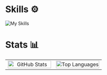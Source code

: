 # Skills ⚙️
![My Skills](https://go-skill-icons.vercel.app/api/icons?i=html,css,js,ts,react,nextjs,tailwindcss,express,hono,prisma&theme=dark)

# Stats 📊
<table style="width: 100%; table-layout: fixed">
    <tr>
        <td style="width: 50%; text-align: center; border: none">
            <picture>
                <source
                    srcset="https://github-readme-stats.vercel.app/api?username=eugsh1&show_icons=true&theme=dark&include_all_commits=true&rank_icon=github&hide_border=true&bg_color=00000000"
                    media="(prefers-color-scheme: dark)"
                />
                <source
                    srcset="https://github-readme-stats.vercel.app/api?username=eugsh1&show_icons=true&theme=light&include_all_commits=true&rank_icon=github&hide_border=true&bg_color=00000000"
                    media="(prefers-color-scheme: light), (prefers-color-scheme: no-preference)"
                />
                <img
                    src="https://github-readme-stats.vercel.app/api?username=eugsh1&show_icons=true&theme=dark&include_all_commits=true&rank_icon=github&hide_border=true&bg_color=00000000"
                    alt="GitHub Stats"
                    style="width: 100%; border: none"
                />
            </picture>
        </td>
        <td style="width: 50%; text-align: center; border: none">
            <picture>
                <source
                    srcset="https://github-readme-stats.vercel.app/api/top-langs/?username=eugsh1&layout=compact&theme=dark&hide_border=true&bg_color=00000000"
                    media="(prefers-color-scheme: dark)"
                />
                <source
                    srcset="https://github-readme-stats.vercel.app/api/top-langs/?username=eugsh1&layout=compact&theme=light&hide_border=true&bg_color=00000000"
                    media="(prefers-color-scheme: light), (prefers-color-scheme: no-preference)"
                />
                <img
                    src="https://github-readme-stats.vercel.app/api/top-langs/?username=eugsh1&layout=compact&theme=dark&hide_border=true&bg_color=00000000"
                    alt="Top Languages"
                    style="width: 100%; border: none"
                />
            </picture>
        </td>
    </tr>
</table>

